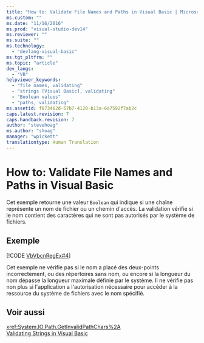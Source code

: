 ```yaml
---
title: "How to: Validate File Names and Paths in Visual Basic | Microsoft Docs"
ms.custom: ""
ms.date: "11/16/2016"
ms.prod: "visual-studio-dev14"
ms.reviewer: ""
ms.suite: ""
ms.technology: 
  - "devlang-visual-basic"
ms.tgt_pltfrm: ""
ms.topic: "article"
dev_langs: 
  - "VB"
helpviewer_keywords: 
  - "file names, validating"
  - "strings [Visual Basic], validating"
  - "Boolean values"
  - "paths, validating"
ms.assetid: f673462d-57b7-4120-b13a-6a7592f7ab2c
caps.latest.revision: 7
caps.handback.revision: 7
author: "stevehoag"
ms.author: "shoag"
manager: "wpickett"
translationtype: Human Translation
---
```

# How to: Validate File Names and Paths in Visual Basic
Cet exemple retourne une valeur `Boolean` qui indique si une chaîne représente un nom de fichier ou un chemin d'accès.  La validation vérifie si le nom contient des caractères qui ne sont pas autorisés par le système de fichiers.  
  
## Exemple  
 [!CODE [VbVbcnRegEx#4](../CodeSnippet/VS_Snippets_VBCSharp/VbVbcnRegEx#4)]  
  
 Cet exemple ne vérifie pas si le nom a placé des deux\-points incorrectement, ou des répertoires sans nom, ou encore si la longueur du nom dépasse la longueur maximale définie par le système.  Il ne vérifie pas non plus si l'application a l'autorisation nécessaire pour accéder à la ressource du système de fichiers avec le nom spécifié.  
  
## Voir aussi  
 <xref:System.IO.Path.GetInvalidPathChars%2A>   
 [Validating Strings in Visual Basic](../../../../visual-basic/programming-guide/language-features/strings/validating-strings.md)
